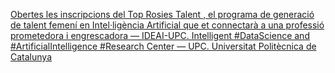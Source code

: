 [Obertes les inscripcions del Top Rosies Talent , el programa de generació de talent femení en Intel·ligència Artificial que et connectarà a una professió prometedora i engrescadora — IDEAI-UPC. Intelligent #DataScience and #ArtificialIntelligence #Research Center — UPC. Universitat Politècnica de Catalunya ](https://qi.tc/qi/11134)